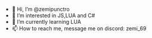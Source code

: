 - 👋 Hi, I’m @zemipunctro
- 👀 I’m interested in JS,LUA and C#
- 🌱 I’m currently learning LUA
- 📫 How to reach me, message me on discord: zemi_69

<!---
zemipunctro/zemipunctro is a ✨ special ✨ repository because its `README.md` (this file) appears on your GitHub profile.
You can click the Preview link to take a look at your changes.
--->
